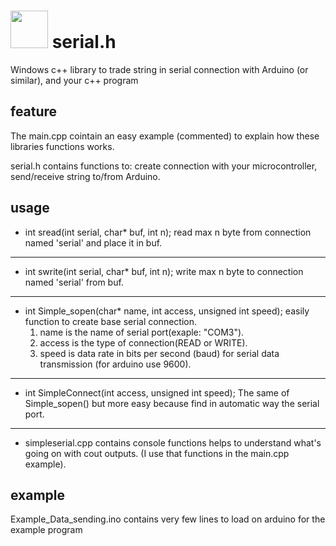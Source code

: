# <img src="https://i.ibb.co/GCf3PBf/pngwing-com-1.png" height="60"> serial.h
Windows c++ library to trade string in serial connection with Arduino (or similar), and your c++ program

## feature

The main.cpp cointain an easy example (commented) to explain how these libraries functions works.

serial.h contains functions to: create connection with your microcontroller, send/receive string to/from Arduino.

## usage

- int sread(int serial, char* buf, int n); read max n byte from connection named 'serial' and place it in buf.

------------


- int swrite(int serial, char* buf, int n); write max n byte to connection named 'serial' from buf.

------------


- int Simple_sopen(char* name, int access, unsigned int speed); easily function to create base serial connection. 
	1. name is the name of serial port(exaple: "COM3").
	1. access is the type of connection(READ or WRITE).
	1. speed is data rate in bits per second (baud) for serial data transmission (for arduino use 9600).

------------


- int SimpleConnect(int access, unsigned int speed); The same of Simple_sopen() but more easy because find in automatic way the serial port.

------------


- simpleserial.cpp contains console functions helps to understand what's going on with cout outputs. (I use that functions in the main.cpp example).

## example

Example_Data_sending.ino contains very few lines to load on arduino for the example program

